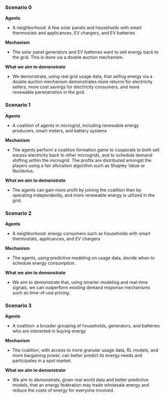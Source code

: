 
### Scenario 0

**Agents**

- A neighborhood: A few solar panels and households with smart thermostats and applicances,  EV chargers, and EV batteries 

**Mechanism**

- The solar panel generators and EV batteries want to sell energy back to the grid. This is done via a double auction mechanism.  

**What we aim to demonstrate**

- We demonstrate, using real grid usage data, that selling energy via a double auction mechanism demonstrates more returns for electricity sellers, more cost savings for electricity consumers, and more renewable penetatration in the grid. 

### Scenario 1

**Agents**

- A coalition of agents in microgrid, including renewable energy producers, smart meters, and battery systems

**Mechanism**

- The agents perform a coalition formation game to cooperate to both sell excess electricity back to other microgrids, and to schedule demand shifting within the microgrid. The profits are distributed amongst the players using a fair allocation algorithm such as Shapley Value or Nucleolus.

**What we aim to demonstrate**

- The agents can gain more profit by joining the coalition than by operating independently, and more renewable energy is utilized in the grid.

### Scenario 2

**Agents**

- A neighborhood: energy consumers such as households with smart thermostats, applicances, and EV chargers

**Mechanism**

- The agents, using predictive modeling on usage data, decide when to schedule energy consumption.

**What we aim to demonstrate**

- We aim to demonstrate that, using smarter modeling and real-time signals, we can outperform existing demand response mechanisms such as time-of-use pricing.

### Scenario 3

**Agents**

- A  coalition: a broader grouping of households, generators, and batteries who are interested in buying energy

**Mechanism**

- The coalition, with access to more granular usage data, RL models, and more bargaining power, can better predict its energy needs and participates in a spot market.

**What we aim to demonstrate**

- We aim to demonstrate, given real world data and better predictive models, that an energy federation may trade wholesale energy and reduce the costs of energy for everyone involved.
